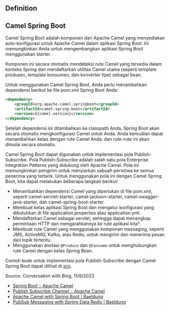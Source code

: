 ## Definition

## Camel Spring Boot

Camel Spring Boot adalah komponen dari Apache Camel yang menyediakan auto-konfigurasi untuk Apache Camel dalam aplikasi Spring Boot. Ini memungkinkan Anda untuk mengembangkan aplikasi Spring Boot menggunakan starter.

Komponen ini secara otomatis mendeteksi rute Camel yang tersedia dalam konteks Spring dan mendaftarkan utilitas Camel utama (seperti template produsen, template konsumen, dan konverter tipe) sebagai bean.

Untuk menggunakan Camel Spring Boot, Anda perlu menambahkan dependensi berikut ke file pom.xml Spring Boot Anda:

```xml
<dependency>
    <groupId>org.apache.camel.springboot</groupId>
    <artifactId>camel-spring-boot</artifactId>
    <version>${camel.version}</version>
</dependency>
```

Setelah dependensi ini ditambahkan ke classpath Anda, Spring Boot akan secara otomatis mengkonfigurasi Camel untuk Anda. Anda kemudian dapat menambahkan kelas dengan rute Camel Anda, dan rute-rute ini akan dimulai secara otomatis.

Camel Spring Boot dapat digunakan untuk implementasi pola Publish-Subscribe. Pola Publish-Subscribe adalah salah satu pola Enterprise Integration Patterns yang didukung oleh Apache Camel. Pola ini memungkinkan pengirim untuk menyiarkan sebuah peristiwa ke semua penerima yang tertarik. Untuk menggunakan pola ini dengan Camel Spring Boot, kita dapat melakukan beberapa langkah berikut:

- Menambahkan dependensi Camel yang diperlukan di file pom.xml, seperti camel-servlet-starter, camel-jackson-starter, camel-swagger-java-starter, dan camel-spring-boot-starter.
- Membuat kelas aplikasi Spring Boot dan mengatur konfigurasi yang dibutuhkan di file application.properties atau application.yml.
- Mendaftarkan Camel sebagai servlet, sehingga dapat menangkap permintaan HTTP dan mengarahkannya ke rute aplikasi kita².
- Membuat rute Camel yang menggunakan komponen messaging, seperti JMS, ActiveMQ, Kafka, atau Redis, untuk mengirim dan menerima pesan dari topik tertentu.
- Menggunakan anotasi `@Produce` dan `@Consume` untuk menghubungkan rute Camel dengan kelas Spring Bean.

Contoh kode untuk implementasi pola Publish-Subscribe dengan Camel Spring Boot dapat dilihat di [sini](https://github.com/jrmsamson/spring-boot-camel-publish-subscribe-pattern).

Source: Conversation with Bing, 11/9/2023
- [Spring Boot :: Apache Camel](https://camel.apache.org/camel-spring-boot/4.0.x/spring-boot.html)
- [Publish Subscribe Channel :: Apache Camel](https://camel.apache.org/components/4.0.x/eips/publish-subscribe-channel.html)
- [Apache Camel with Spring Boot | Baeldung](https://www.baeldung.com/apache-camel-spring-boot)
- [PubSub Messaging with Spring Data Redis | Baeldung](https://www.baeldung.com/spring-data-redis-pub-sub)